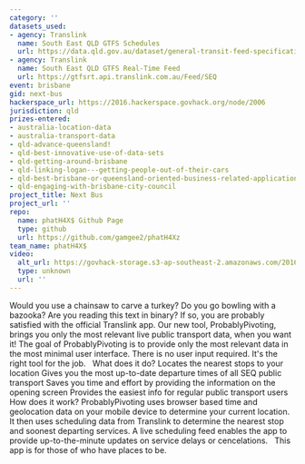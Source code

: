 ```yaml
---
category: ''
datasets_used:
- agency: Translink
  name: South East QLD GTFS Schedules
  url: https://data.qld.gov.au/dataset/general-transit-feed-specification-gtfs-seq/resource/be7f19e5-3ee8-4396-b9eb-46f6b4ce8039
- agency: Translink
  name: South East QLD GTFS Real-Time Feed
  url: https://gtfsrt.api.translink.com.au/Feed/SEQ
event: brisbane
gid: next-bus
hackerspace_url: https://2016.hackerspace.govhack.org/node/2006
jurisdiction: qld
prizes-entered:
- australia-location-data
- australia-transport-data
- qld-advance-queensland!
- qld-best-innovative-use-of-data-sets
- qld-getting-around-brisbane
- qld-linking-logan---getting-people-out-of-their-cars
- qld-best-brisbane-or-queensland-oriented-business-related-application
- qld-engaging-with-brisbane-city-council
project_title: Next Bus
project_url: ''
repo:
  name: phatH4X$ Github Page
  type: github
  url: https://github.com/gamgee2/phatH4Xz
team_name: phatH4X$
video:
  alt_url: https://govhack-storage.s3-ap-southeast-2.amazonaws.com/2016/NextBus.mp4
  type: unknown
  url: ''
---
```


Would you use a chainsaw to carve a turkey? Do you go bowling with a bazooka? Are you reading this text in binary? If so, you are probably satisfied with the official Translink app.
Our new tool, ProbablyPivoting, brings you only the most relevant live public transport data, when you want it! The goal of ProbablyPivoting is to provide only the most relevant data in the most minimal user interface. There is no user input required.
It's the right tool for the job.
 
What does it do?
Locates the nearest stops to your location
Gives you the most up-to-date departure times of all SEQ public transport
Saves you time and effort by providing the information on the opening screen
Provides the easiest info for regular public transport users
How does it work?
ProbablyPivoting uses browser based time and geolocation data on your mobile device to determine your current location. It then uses scheduling data from Translink to determine the nearest stop and soonest departing services. A live scheduling feed enables the app to provide up-to-the-minute updates on service delays or cencelations.
 
This app is for those of who have places to be.